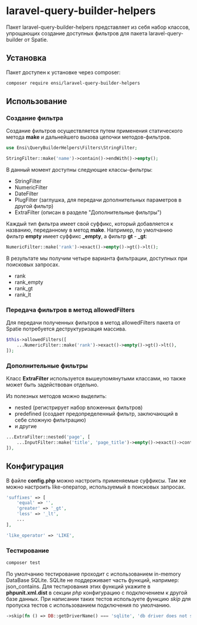 # laravel-query-builder-helpers

Пакет laravel-query-builder-helpers представляет из себя набор классов, упрощающих создание доступных фильтров для пакета laravel-query-builder от Spatie.

## Установка

Пакет доступен к установке через composer:

```bash
composer require ensi/laravel-query-builder-helpers
```

## Использование

### Создание фильтра

Создание фильтров осуществляется путем применения статического метода **make** и дальнейшего вызова цепочки методов-фильтров.

```php
use Ensi\QueryBuilderHelpers\Filters\StringFilter;

StringFilter::make('name')->contain()->endWith()->empty();
```

В данный момент доступны следующие классы-фильтры:

- StringFilter
- NumericFilter
- DateFilter
- PlugFilter (заглушка, для передачи дополнительных параметров в другой фильтр)
- ExtraFilter (описан в разделе "Дополнительные фильтры")

Каждый тип фильтра имеет свой суффикс, который добавляется к названию, переданному в метод **make**.
Например, по умолчанию фильтр **empty** имеет суффикс **_empty**, а фильтр **gt** - **_gt**:

```php
NumericFilter::make('rank')->exact()->empty()->gt()->lt();
```
В результате мы получим четыре варианта фильтрации, доступных при поисковых запросах.

- rank
- rank_empty
- rank_gt
- rank_lt

### Передача фильтров в метод allowedFilters

Для передачи полученных фильтров в метод allowedFilters пакета от Spatie потребуется деструктуризация массива.

```php
$this->allowedFilters([
    ...NumericFilter::make('rank')->exact()->empty()->gt()->lt(),
]);
```

### Дополнительные фильтры

Класс **ExtraFilter** используется вышеупомянутыми классами, но также может быть задействован отдельно.

Из полезных методов можно выделить:

- nested (регистрирует набор вложенных фильтров)
- predefined (создает предопределенный фильтр, заключающий в себе сложную фильтрацию)
- и другие

```php
...ExtraFilter::nested('page', [
    ...InputFilter::make('title', 'page_title')->empty()->exact()->contain(),
]),
```

## Конфигурация

В файле **config.php** можно настроить применяемые суффиксы.
Там же можно настроить like-оператор, используемый в поисковых запросах.

```php
'suffixes' => [
    'equal' => '',
    'greater' => '_gt',
    'less' => '_lt',
    ...
],

'like_operator' => 'LIKE',
```

### Тестирование

```bash
composer test
```

По умолчанию тестирование проходит с использованием in-memory DataBase SQLite. 
SQLite не поддерживает часть функций, например: json_contains. 
Для тестирования этих функций укажите в **phpunit.xml.dist** в секции *php* конфигурацию с подключением к другой базе данных.
При написании таких тестов используете функцию *skip* для пропуска тестов с использованием подключения по умолчанию.

```php
->skip(fn () => DB::getDriverName() === 'sqlite', 'db driver does not support this test');
```
